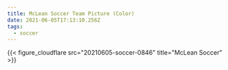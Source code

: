 ```yaml
---
title: McLean Soccer Team Picture (Color)
date: 2021-06-05T17:13:10.256Z
tags:
  - soccer
---
```

{{< figure_cloudflare src="20210605-soccer-0846" title="McLean Soccer" >}}

